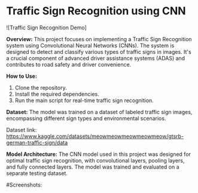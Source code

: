 # Traffic Sign Recognition using CNN

![Traffic Sign Recognition Demo]

**Overview:**
This project focuses on implementing a Traffic Sign Recognition system using Convolutional Neural Networks (CNNs). The system is designed to detect and classify various types of traffic signs in images. It's a crucial component of advanced driver assistance systems (ADAS) and contributes to road safety and driver convenience.


**How to Use:**
1. Clone the repository.
2. Install the required dependencies.
3. Run the main script for real-time traffic sign recognition.


**Dataset:**
The model was trained on a dataset of labeled traffic sign images, encompassing different sign types and environmental scenarios.

Dataset link: https://www.kaggle.com/datasets/meowmeowmeowmeowmeow/gtsrb-german-traffic-sign/data

**Model Architecture:**
The CNN model used in this project was designed for optimal traffic sign recognition, with convolutional layers, pooling layers, and fully connected layers. The model was trained and evaluated on a separate testing dataset.

#Screenshots:




